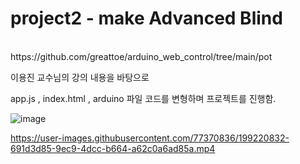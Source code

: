 # project2 - make Advanced Blind

<br>
https://github.com/greattoe/arduino_web_control/tree/main/pot
<p>이용진 교수님의 강의 내용을 바탕으로</p>
app.js , index.html , arduino 파일 코드를 변형하며 프로젝트를 진행함.
</br>

![image](https://user-images.githubusercontent.com/77370836/199218240-07a43117-faee-4d6a-8785-6710b5cc3e68.png)





https://user-images.githubusercontent.com/77370836/199220832-691d3d85-9ec9-4dcc-b664-a62c0a6ad85a.mp4



